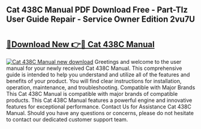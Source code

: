 ## Cat 438C Manual PDF Download Free - Part-TIz User Guide Repair - Service Owner Edition 2vu7U

# <h2><a href="http://bc64888.oget.top/?id=Cat+438C+Manual">🔗Download New 👉🔴 Cat 438C Manual</a></h2>

[![Cat 438C Manual new download](https://i.imgur.com/5g1atiW.png)](http://bc64888.oget.top/?id=Cat+438C+Manual)
Greetings and welcome to the user manual for your newly received Cat 438C Manual. This comprehensive guide is intended to help you understand and utilize all of the features and benefits of your product. You will find clear instructions for installation, operation, maintenance, and troubleshooting. Compatible with Major Brands This Cat 438C Manual is compatible with major brands of compatible products. This Cat 438C Manual features a powerful engine and innovative features for exceptional performance. Contact Us for Assistance Cat 438C Manual. Should you have any questions or concerns, please do not hesitate to contact our dedicated customer support team.
